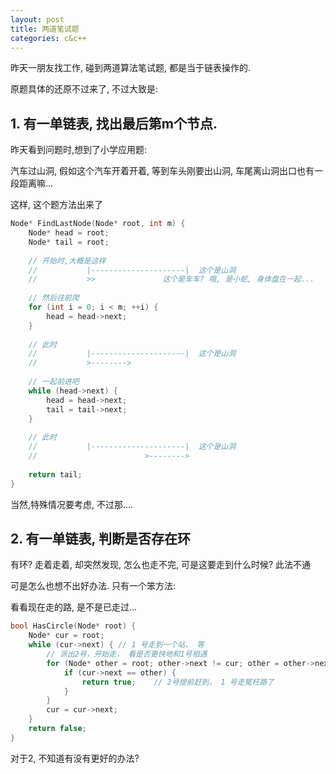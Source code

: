 ```yaml
---
layout: post
title: 两道笔试题
categories: c&c++
---
```


昨天一朋友找工作, 碰到两道算法笔试题, 都是当于链表操作的.

原题具体的还原不过来了, 不过大致是:

## 1. 有一单链表, 找出最后第m个节点.

 昨天看到问题时,想到了小学应用题: 

汽车过山洞, 假如这个汽车开着开着, 等到车头刚要出山洞, 车尾离山洞出口也有一段距离嘛...

这样, 这个题方法出来了

```c 
Node* FindLastNode(Node* root, int m) {  
    Node* head = root;  
    Node* tail = root;  
  
    // 开始时,大概是这样  
    //           |---------------------|  这个是山洞  
    //           >>               这个是车车? 哦, 是小蛇, 身体盘在一起...  
      
    // 然后往前爬  
    for (int i = 0; i < m; ++i) {  
        head = head->next;  
    }  
  
    // 此时  
    //           |---------------------|  这个是山洞  
    //           >-------->  
  
    // 一起前进吧  
    while (head->next) {  
        head = head->next;  
        tail = tail->next;  
    }  
  
    // 此时  
    //           |---------------------|  这个是山洞  
    //                        >-------->  
  
    return tail;  
}  
```

当然,特殊情况要考虑, 不过那....


## 2.  有一单链表, 判断是否存在环

 
有环? 走着走着, 却突然发现, 怎么也走不完, 可是这要走到什么时候? 此法不通

可是怎么也想不出好办法. 只有一个笨方法:

看看现在走的路, 是不是已走过...

```c 
bool HasCircle(Node* root) {  
    Node* cur = root;  
    while (cur->next) { // 1 号走到一个站， 等  
        // 派出2号，开始走， 看是否更快地和1号相遇  
        for (Node* other = root; other->next != cur; other = other->next) {  
            if (cur->next == other) {     
                return true;    // 2号提前赶到， 1 号走冤枉路了  
            }  
        }  
        cur = cur->next;      
    }  
    return false;  
}  

```

对于2, 不知道有没有更好的办法?
